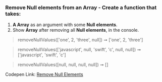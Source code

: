 ### Remove Null elements from an Array - Create a function that takes: 

1. **A Array** as an argument with some **Null elements**. 
1. Show **Array** after removing all **Null elements**, in the console.

> removeNullValues(['one', 2, 'three', null]) ➞ ['one', 2, 'three']

> removeNullValues(['javascript', null, 'swift', 'c', null, null]) ➞ ['javascript', 'swift', 'c'] 

> removeNullValues([null, null, null, null]) ➞ []

Codepen Link: [Remove Null Elements](https://codepen.io/naveencoder/pen/LoROdP?editors=0012)